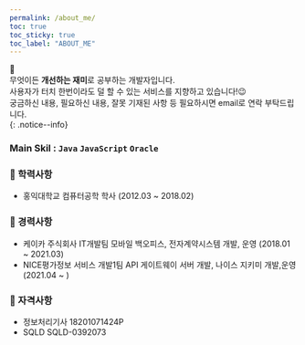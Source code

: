 ```yaml
---
permalink: /about_me/
toc: true
toc_sticky: true
toc_label: "ABOUT_ME"
---
```

 📌 <br>
 무엇이든 **개선하는 재미**로 공부하는 개발자입니다.<br>
 사용자가 터치 한번이라도 덜 할 수 있는 서비스를 지향하고 있습니다!😉<br>
 궁금하신 내용, 필요하신 내용, 잘못 기재된 사항 등 필요하시면 email로 연락 부탁드립니다.<br>
{: .notice--info}

### Main Skil : `Java` `JavaScript` `Oracle`

### 🏫 학력사항
- 홍익대학교 컴퓨터공학 학사 (2012.03 ~ 2018.02)

### 📝 경력사항
- 케이카 주식회사 IT개발팀  모바일 백오피스, 전자계약시스템 개발, 운영 (2018.01 ~ 2021.03)
- NICE평가정보 서비스 개발1팀  API 게이트웨이 서버 개발, 나이스 지키미 개발,운영 (2021.04 ~ )

### 🏅 자격사항
- 정보처리기사 18201071424P
- SQLD        SQLD-0392073
